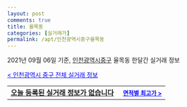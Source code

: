 ```yaml
---
layout: post
comments: true
title: 율목동
categories: [실거래가]
permalink: /apt/인천광역시중구율목동
---
```


2021년 09월 06일 기준, <a href="/apt/인천광역시중구">인천광역시중구</a> 율목동 한달간 실거래 정보

<a style="color: blue;" href="/apt/인천광역시중구">< 인천광역시 중구 전체 실거래 정보</a>
<!---- start ---->
<table>
  <tr>
    <td colspan="4" style="font-weight: bold;"><a href="/apt/인천광역시중구율목동{name_without_space}">오늘 등록된 실거래 정보가 없습니다</a> &nbsp;&nbsp;&nbsp; <a style="color: blue; font-size: smaller;" href="/apt/인천광역시중구율목동{name_without_space}">면적별 최고가 ></a></td>
  </tr>
    
</table>
<!---- end ---->
    